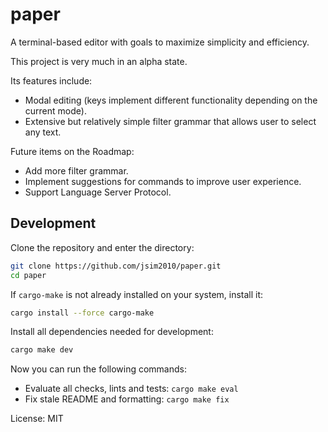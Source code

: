 # paper

A terminal-based editor with goals to maximize simplicity and efficiency.

This project is very much in an alpha state.

Its features include:
- Modal editing (keys implement different functionality depending on the current mode).
- Extensive but relatively simple filter grammar that allows user to select any text.

Future items on the Roadmap:
- Add more filter grammar.
- Implement suggestions for commands to improve user experience.
- Support Language Server Protocol.

## Development

Clone the repository and enter the directory:

```sh
git clone https://github.com/jsim2010/paper.git
cd paper
```

If `cargo-make` is not already installed on your system, install it:

```sh
cargo install --force cargo-make
```

Install all dependencies needed for development:

```sh
cargo make dev
```

Now you can run the following commands:
- Evaluate all checks, lints and tests: `cargo make eval`
- Fix stale README and formatting: `cargo make fix`

License: MIT
